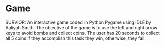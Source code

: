 # Game
SURVIOR: 
An interactive game coded in Python Pygame using IDLE by Aaliyah Smith. 
The objective of the game is to use the left and right arrow keys to avoid bombs and collect coins. 
The user has 20 seconds to collect all 5 coins if they accomplish this task they win, otherwise, they fail. 
